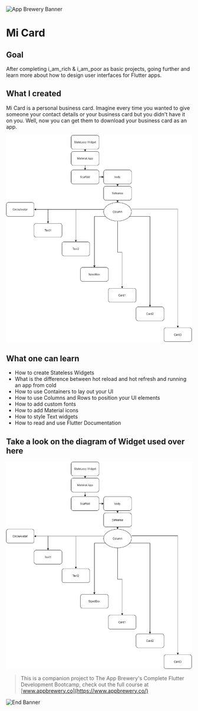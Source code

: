 ![App Brewery Banner](https://github.com/londonappbrewery/Images/blob/master/AppBreweryBanner.png)

# Mi Card

## Goal

After completing i_am_rich & i_am_poor as basic projects, going further and learn more about how to design user interfaces for Flutter apps.

## What I created

Mi Card is a personal business card. Imagine every time you wanted to give someone your contact details or your business card but you didn't have it on you. Well, now you can get them to download your business card as an app.

![Card](https://github.com/manthan-ladva/Flutter-Course-App-Brewery/blob/master/3.%20mi_card/readme_files/mi_card_diagram.png?raw=true)

## What one can learn

* How to create Stateless Widgets
* What is the difference between hot reload and hot refresh and running an app from cold
* How to use Containers to lay out your UI
* How to use Columns and Rows to position your UI elements
* How to add custom fonts
* How to add Material icons
* How to style Text widgets
* How to read and use Flutter Documentation

## Take a look on the diagram of Widget used over here

![Diagram](https://github.com/manthan-ladva/Flutter-Course-App-Brewery/blob/master/3.%20mi_card/readme_files/mi_card_diagram.png?raw=true)

>This is a companion project to The App Brewery's Complete Flutter Development Bootcamp, check out the full course at [www.appbrewery.co](https://www.appbrewery.co/)

![End Banner](https://github.com/londonappbrewery/Images/blob/master/readme-end-banner.png)
